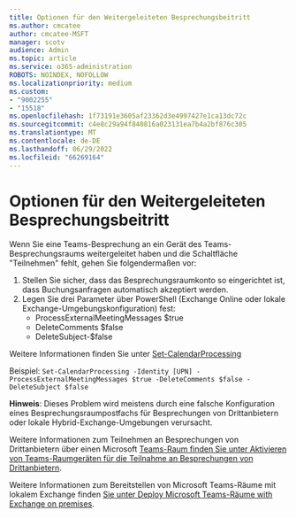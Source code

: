 ```yaml
---
title: Optionen für den Weitergeleiteten Besprechungsbeitritt
ms.author: cmcatee
author: cmcatee-MSFT
manager: scotv
audience: Admin
ms.topic: article
ms.service: o365-administration
ROBOTS: NOINDEX, NOFOLLOW
ms.localizationpriority: medium
ms.custom:
- "9002255"
- "15518"
ms.openlocfilehash: 1f73191e3605af23362d3e4997427e1ca13dc72c
ms.sourcegitcommit: c4e8c29a94f840816a023131ea7b4a2bf876c305
ms.translationtype: MT
ms.contentlocale: de-DE
ms.lasthandoff: 06/29/2022
ms.locfileid: "66269164"
---
```

# <a name="forwarded-meeting-join-options"></a>Optionen für den Weitergeleiteten Besprechungsbeitritt

Wenn Sie eine Teams-Besprechung an ein Gerät des Teams-Besprechungsraums weitergeleitet haben und die Schaltfläche "Teilnehmen" fehlt, gehen Sie folgendermaßen vor:

1. Stellen Sie sicher, dass das Besprechungsraumkonto so eingerichtet ist, dass Buchungsanfragen automatisch akzeptiert werden.
1. Legen Sie drei Parameter über PowerShell (Exchange Online oder lokale Exchange-Umgebungskonfiguration) fest:
    - ProcessExternalMeetingMessages $true
    - DeleteComments $false
    - DeleteSubject-$false

Weitere Informationen finden Sie unter [Set-CalendarProcessing](https://docs.microsoft.com/powershell/module/exchange/mailboxes/set-calendarprocessing?view=exchange-ps&preserve-view=true)

Beispiel: `Set-CalendarProcessing -Identity [UPN] -ProcessExternalMeetingMessages $true -DeleteComments $false -DeleteSubject $false`

**Hinweis**: Dieses Problem wird meistens durch eine falsche Konfiguration eines Besprechungsraumpostfachs für Besprechungen von Drittanbietern oder lokale Hybrid-Exchange-Umgebungen verursacht.

Weitere Informationen zum Teilnehmen an Besprechungen von Drittanbietern über einen Microsoft [Teams-Raum finden Sie unter Aktivieren von Teams-Raumgeräten für die Teilnahme an Besprechungen von Drittanbietern](https://docs.microsoft.com/microsoftteams/rooms/third-party-join#step-1-allow-calendar-invite-processing-for-third-party-meetings).

Weitere Informationen zum Bereitstellen von Microsoft Teams-Räume mit lokalem Exchange finden [Sie unter Deploy Microsoft Teams-Räume with Exchange on premises](https://docs.microsoft.com/microsoftteams/rooms/with-exchange-on-premises).
